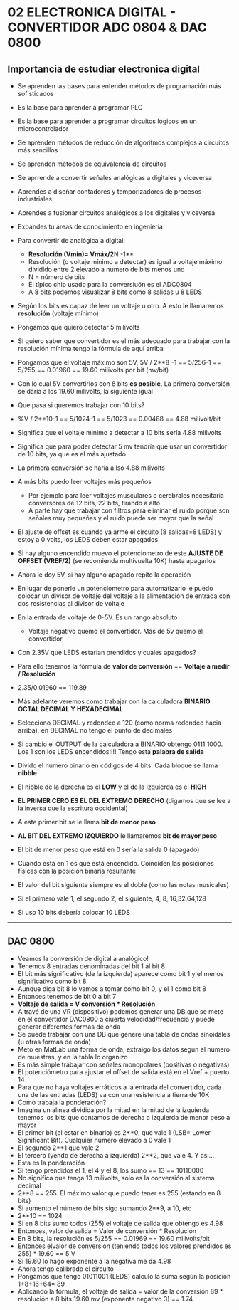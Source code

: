# 02 ELECTRONICA DIGITAL - CONVERTIDOR ADC 0804 & DAC 0800

## Importancia de estudiar electronica digital

- Se aprenden las bases para entender métodos de programación más sofisticados
- Es la base para aprender a programar PLC
- Es la base para aprender a programar circuitos lógicos en un microcontrolador
- Se aprenden métodos de reducción de algoritmos complejos a circuitos más sencillos
- Se aprenden métodos de equivalencia de circuitos
- Se aprrende a convertir señales analógicas a digitales y viceversa
- Aprendes a diseñar contadores y temporizadores de procesos industriales
- Aprendes a fusionar circuitos analógicos a los digitales y viceversa
- Expandes tu áreas de conocimiento en ingeniería

- Para convertir de analógica a digital:
    - **Resolución (Vmin)= Vmáx/2**N -1**
    - Resolución (o voltaje mínimo a detectar) es igual a voltaje máximo dividido entre 2 elevado a numero de bits menos uno
    - N = número de bits
    - El típico chip usado para la conversiuón es el ADC0804
    - A 8 bits podemos visualizar 8 bits como 8 salidas u 8 LEDS
- Según los bits es capaz de leer un voltaje u otro. A esto le llamaremos **resolución** (voltaje mínimo)
- Pongamos que quiero detectar 5 milivolts
- Si quiero saber que convertidor es el más adecuado para trabajar con la resolución mínima tengo la fórmula de aquí arriba
- Pongamos que el voltaje máximo son 5V, 5V / 2**8 -1 == 5/256-1 == 5/255 == 0.01960 == 19.60 milivolts por bit (mv/bit)
- Con lo cual 5V convertirlos con 8 bits **es posible**. La primera conversión se daría a los 19.60 milivolts, la siguiente igual
- Que pasa si queremos trabajar con 10 bits?
- %V / 2**10-1 == 5/1024-1 == 5/1023 == 0.00488 == 4.88 milivolt/bit
- Significa que el voltaje minimo a detectar a 10 bits sería 4.88 milivolts
- Significa que para poder detectar 5 mv tendría que usar un convertidor de 10 bits, ya que es el más ajustado
- La primera conversión se haría a lso 4.88 milivolts
- A más bits puedo leer voltajes más pequeños
  - Por ejemplo para leer voltajes musculares o cerebrales necesitaría conversores de 12 bits, 22 bits, tirando a alto
  - A parte hay que trabajar con filtros para eliminar el ruido porque son señales muy pequeñas y el ruido puede ser mayor que la señal
- El ajuste de offset es cuando ya armé el circuito (8 salidas=8 LEDS) y estoy a 0 volts, los LEDS deben estar apagados
- Si hay alguno encendido muevo el potenciometro de este **AJUSTE DE OFFSET (VREF/2)** (se recomienda multivuelta 10K) hasta apagarlos
- Ahora le doy 5V, si hay alguno apagado repito la operación
- En lugar de ponerle un potenciometro para automatizarlo le puedo colocar un divisor de voltaje del voltaje a la alimentación de entrada con dos resistencias al divisor de voltaje 
- En la entrada de voltaje de 0-5V. Es un rango absoluto
  - Voltaje negativo quemo el convertidor. Más de 5v quemo el convertidor
- Con 2.35V que LEDS estarían prendidos y cuales apagados?
- Para ello tenemos la fórmula de **valor de conversión** == **Voltaje a medir / Resolución**
- 2.35/0.01960 == 119.89
- Más adelante veremos como trabajar con la calculadora **BINARIO OCTAL DECIMAL Y HEXADECIMAL**
- Selecciono DECIMAL y redondeo a 120 (como norma redondeo hacia arriba), en DECIMAL no tengo el punto de decimales
- Si cambio el OUTPUT de la calculadora a BINARIO obtengo 0111 1000. Los 1 son los LEDS encendidos!!!! Tengo esta **palabra de salida**
- Divido el número binario en códigos de 4 bits. Cada bloque se llama **nibble**
- El nibble de la derecha es el **LOW** y el de la izquierda es el **HIGH**
- **EL PRIMER CERO ES EL DEL EXTREMO DERECHO** (digamos que se lee a la inversa que la escritura occidental)
- A este primer bit se le llama **bit de menor peso**
- **AL BIT DEL EXTREMO IZQUIERDO** le llamaremos **bit de mayor peso**
- El bit de menor peso que está en 0 sería la salida 0 (apagado)
- Cuando está en 1 es que está encendido. Coinciden las posiciones físicas con la posición binaria resultante
- El valor del bit siguiente siempre es el doble (como las notas musicales)
- Si el primero vale 1, el segundo 2, el siguiente, 4, 8, 16,32,64,128
- Si uso 10 bits debería colocar 10 LEDS
----------

## DAC 0800

- Veamos la conversión de digital a analógico!
- Tenemos 8 entradas denominadas del bit 1 al bit 8
- El bit más significativo (de la izquierda) aparece como bit 1 y el menos significativo como bit 8
- Aunque diga bit 8 lo vamos a tomar como bit 0, y el 1 como bit 8
- Entonces tenemos de bit 0 a bit 7
- **Voltaje de salida = V conversión * Resolución**
- A travé de una VR (dispositivo) podemos generar una DB que se mete en el convertidor DAC0800 a ciuerta velocidad/frecuencia y puede generar diferentes formas de onda
- Se puede trabajar con una DB que genere una tabla de ondas sinoidales (u otras formas de onda)
- Meto en MatLab una forma de onda, extraigo los datos segun  el número de muestras, y en la tabla lo organizo
- Es más simple trabajar con señales monopolares (positivas o negativas)
- El potenciómetro para ajustar el offset de salida está en el Vref + puerto 14
- Para que no haya voltajes erráticos a la entrada del convertidor,  cada una de las entradas (LEDS) va con una resistencia a tierra de 10K
- Como trabaja la ponderación?
- Imagina un alinea dividida por la mitad en la mitad de la izquierda tenemos los bits que contamos de derecha a izquierda de menor peso a mayor
- El primer bit (al estar en binario) es 2**0, que vale 1 (LSB= Lower Significant Bit). Cualquier número elevado a 0 vale 1
- El segundo 2**1 que vale 2
- El tercero (yendo de derecha a izquierda) 2**2, que vale 4. Y asi...
- Esta es la ponderación
- Si tengo prendidos el 1, el 4 y el 8, los sumo == 13 == 10110000
- No significa que tenga 13 milivolts, solo es la conversión al sistema decimal
- 2**8 == 255. El máximo valor que puedo tener es 255 (estando en 8 bits)
- Si aumento el número de bits sigo sumando 2**9, a 10, etc
- 2**10 == 1024
- Si en 8 bits sumo todos (255) el voltaje de salida que obtengo es 4.98
- Entonces, valor de salida = Valor de conversión * Resolución
- En 8 bits, la resolución es 5/255 == 0.01969 == 19.60 milivolts/bit
- Entonces elvalor de conversión (teniendo todos los valores prendidos es 255) * 19.60 == 5 V
- Si 19.60 lo hago exponente a la negativa me da 4.98
- Ahora tengo calibrado el circuito
- Pongamos que tengo 01011001 (LEDS) calculo la suma según la posición 1+8+16+64= 89
- Aplicando la fórmula, el voltaje de salida = valor de la conversión 89 * resolución a 8 bits 19.60 mv (exponente negativo 3) == 1.74
